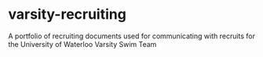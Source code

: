 # varsity-recruiting
A portfolio of recruiting documents used for communicating with recruits for the University of Waterloo Varsity Swim Team

